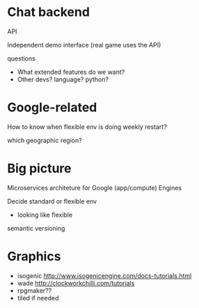 # Chat backend
API

Independent demo interface (real game uses the API)

questions
- What extended features do we want?
- Other devs? language? python?


# Google-related
How to know when flexible env is doing weekly restart?

which geographic region?


# Big picture
Microservices architeture for Google (app/compute) Engines

Decide standard or flexible env
- looking like flexible

semantic versioning

# Graphics
- isogenic
	http://www.isogenicengine.com/docs-tutorials.html
- wade
	http://clockworkchilli.com/tutorials
- rpgmaker??
- tiled if needed
